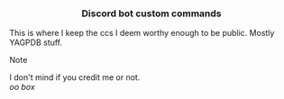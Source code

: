 <h3 align="center" > Discord bot custom commands </h3>
This is where I keep the ccs I deem worthy enough to be public. Mostly YAGPDB stuff.

> [!note]
> I don't mind if you credit me or not.<br/>
> <i>oo box</i>
